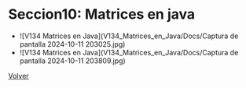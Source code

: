 # Seccion10: Matrices en java

* ![V134 Matrices en Java](V134_Matrices_en_Java/Docs/Captura de pantalla 2024-10-11 203025.jpg)
* ![V134 Matrices en Java](V134_Matrices_en_Java/Docs/Captura de pantalla 2024-10-11 203809.jpg)

[Volver](../)
